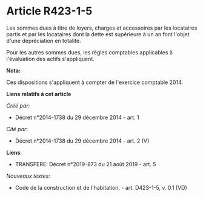 # Article R423-1-5

Les sommes dues à titre de loyers, charges et accessoires par les locataires partis et par les locataires dont la dette est
supérieure à un an font l'objet d'une dépréciation en totalité. 

Pour les autres sommes dues, les règles comptables applicables à l'évaluation des actifs s'appliquent.

**Nota:**

Ces dispositions s'appliquent à compter de l'exercice comptable 2014.

**Liens relatifs à cet article**

_Créé par_:

  - Décret n°2014-1738 du 29 décembre 2014 - art. 1

_Cité par_:

  - Décret n°2014-1738 du 29 décembre 2014 - art. 2 (V)

**Liens**:

  - TRANSFERE: Décret n°2019-873 du 21 août 2019 - art. 5

_Nouveaux textes_:

  - Code de la construction et de l'habitation. - art. D423-1-5, v. 0.1 (VD)
